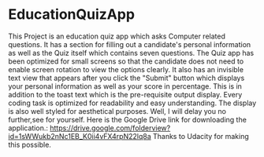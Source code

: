 # EducationQuizApp
This Project is an education quiz app which asks Computer related questions.
It has a section for filling out a candidate's personal information as well as the Quiz itself which contains seven questions.
The Quiz app has been optimized for small screens so that the candidate does not need to enable screen rotation to view the options clearly.
It also has an invisible text view that appears after you click the "Submit" button which displays your personal information as well as your score in percentage.
This is in addition to the toast text which is the pre-requisite output display.
Every coding task is optimized for readability and easy understanding.
The display is also well styled for aesthetical purposes.
Well, I will delay you no further,see for yourself.
Here is the Google Drive link for downloading the application.:  https://drive.google.com/folderview?id=1sWWukb2nNc1EB_K0ii4vFX4rpN22lq8a
Thanks to Udacity for making this possible.
